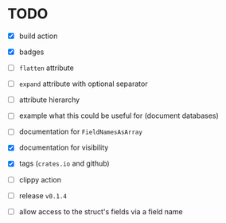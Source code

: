 # TODO

* [x] build action

* [x] badges

* [ ] `flatten` attribute

* [ ] `expand` attribute with optional separator

* [ ] attribute hierarchy

* [ ] example what this could be useful for (document databases)

* [ ] documentation for `FieldNamesAsArray`

* [x] documentation for visibility

* [x] tags (`crates.io` and github)

* [ ] clippy action

* [ ] release `v0.1.4`

* [ ] allow access to the struct's fields via a field name
